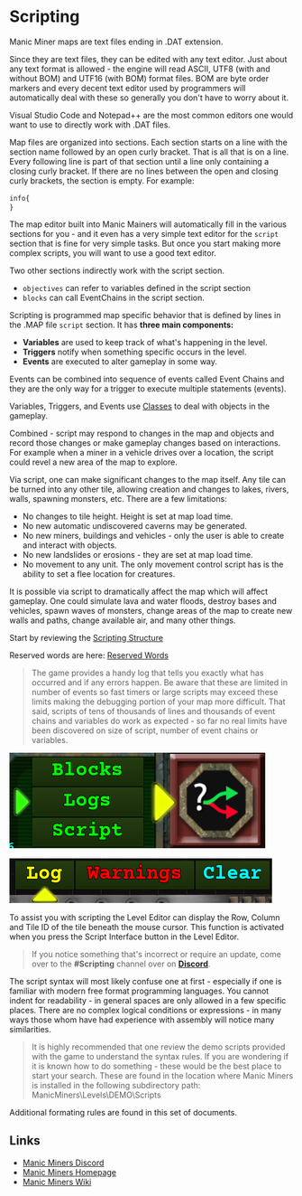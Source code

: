 # Scripting

Manic Miner maps are text files ending in .DAT extension.

Since they are text files, they can be edited with any text editor. Just about any text format is allowed - the engine will read ASCII, UTF8 (with and without BOM) and UTF16 (with BOM) format files.  BOM are byte order markers and every decent text editor used by programmers will automatically deal with these so generally you don't have to worry about it.

Visual Studio Code and Notepad++ are the most common editors one would want to use to directly work with .DAT files.

Map files are organized into sections. Each section starts on a line with the section name followed by an open curly bracket. That is all that is on a line. Every following line is part of that section until a line only containing a closing curly bracket. If there are no lines between the open and closing curly brackets, the section is empty. For example:

```mms
info{
}
```

The map editor built into Manic Mainers will automatically fill in the various sections for you - and it even has a very simple text editor for the `script` section that is fine for very simple tasks. But once you start making more complex scripts, you will want to use a good text editor.

Two other sections indirectly work with the script section.
- `objectives` can refer to variables defined in the script section
- `blocks` can call EventChains in the script section.


Scripting is programmed map specific behavior that is defined by lines in the .MAP file `script` section. It has **three main components:**

- **Variables** are used to keep track of what's happening in the level.
- **Triggers** notify when something specific occurs in the level.
- **Events** are executed to alter gameplay in some way.

Events can be combined into sequence of events called Event Chains and they are the only way for a trigger to execute multiple statements (events).

Variables, Triggers, and Events use [Classes](_pages/Classes) to deal with objects in the gameplay.

Combined - script may respond to changes in the map and objects and record those changes or make gameplay changes based on interactions. For example when a miner in a vehicle drives over a location, the script could revel a new area of the map to explore.

Via script, one can make significant changes to the map itself. Any tile can be turned into any other tile, allowing creation and changes to lakes, rivers, walls, spawning monsters, etc. There are a few limitations:
- No changes to tile height. Height is set at map load time.
- No new automatic undiscovered caverns may be generated.
- No new miners, buildings and vehicles - only the user is able to create and interact with objects.
- No new landslides or erosions - they are set at map load time.
- No movement to any unit. The only movement control script has is the ability to set a flee location for creatures.

It is possible via script to dramatically affect the map which will affect gameplay. One could simulate lava and water floods, destroy bases and vehicles, spawn waves of monsters, change areas of the map to create new walls and paths, change available air, and many other things. 

Start by reviewing the [Scripting Structure](_pages/ScriptingStructure)

Reserved words are here: [Reserved Words](_pages/ReservedWords)

>The game provides a handy log that tells you exactly what has occurred and if any errors happen. Be aware that these are limited in number of events so fast timers or large scripts may exceed these limits making the debugging portion of your map more difficult. That said, scripts of tens of thousands of lines and thousands of event chains and variables do work as expected - so far no real limits have been discovered on size of script, number of event chains or variables.

![ShowLogs_Screenshot](_media/EditorScriptingOptions.png "Script Button")

![ShowLog_Screenshot](_media/EditorShowLogs.png "Show Logs")

To assist you with scripting the Level Editor can display the Row, Column and Tile ID of the tile beneath the mouse cursor. This function is activated when you press the Script Interface button in the Level Editor.

>If you notice something that's incorrect or require an update, come over to the **#Scripting** channel over on **[Discord](https://discord.gg/85k8JHz)**.

The script syntax will most likely confuse one at first - especially if one is familiar with modern free format programming languages. You cannot indent for readability - in general spaces are only allowed in a few specific places. There are no complex logical  conditions or expressions - in many ways those whom have had experience with assembly will notice many similarities.

>It is highly recommended that one review the demo scripts provided with the game to understand the syntax rules. If you are wondering if it is known how to do something - these would be the best place to start your search. These are found in the location where Manic Miners is installed in the following subdirectory path: ManicMiners\Levels\DEMO\Scripts

Additional formating rules are found in this set of documents.

## Links
 - [Manic Miners Discord](https://discord.gg/85k8JHz)
 - [Manic Miners Homepage](https://manicminers.baraklava.com/)
 - [Manic Miners Wiki](https://manicminers.fandom.com/)
